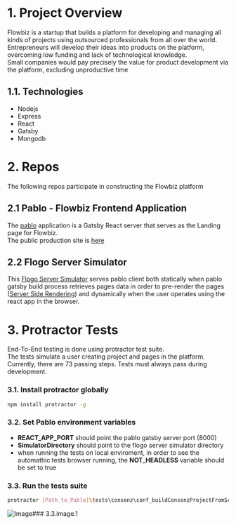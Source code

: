 # 1. <a id="project-overview">Project Overview</a>
Flowbiz is a startup that builds a platform for developing and managing all kinds of projects using outsourced professionals from all over the world.<br>
Entrepreneurs will develop their ideas into products on the platform, overcoming low funding and lack of technological knowledge.<br>
Small companies would pay precisely the value for product development via the platform, excluding unproductive time
## 1.1. <a id="technologies-overview"></a>Technologies
- Nodejs
- Express
- React
- Gatsby
- Mongodb
# 2. <a id="repos">Repos</a>
The following repos participate in constructing the Flowbiz platform
## 2.1 Pablo - Flowbiz Frontend Application
The [pablo](https://github.com/wonderfloyd/Pablo) application is a Gatsby React server that serves as the Landing page for Flowbiz.<br>
The public production site is [here](https://flowbiz.info/sEMuDsrhV2DMk0BH)
## 2.2 Flogo Server Simulator
This [Flogo Server Simulator](https://github.com/flowbiz/FlogoServerSimulator) serves pablo client both statically when pablo gatsby build process retrieves pages data in order to pre-render the pages ([Server Side Rendering](https://www.gatsbyjs.com/docs/how-to/rendering-options/using-server-side-rendering/))
and dynamically when the user operates using the react app in the browser.

# 3. <a id="protractor_tests">Protractor Tests</a>
End-To-End testing is done using protractor test suite.<br>
The tests simulate a user creating project and pages in the platform.<br>
Currently, there are 73 passing steps. Tests must always pass during development.

### 3.1. Install protractor globally
```bash
npm install protractor -g
```
### 3.2. Set Pablo environment variables
- **REACT_APP_PORT** should point the pablo gatsby server port (8000)
- **SimulatorDirectory** should point to the flogo server simulator directory
- when running the tests on local enviroment, in order to see the automathic tests browser running, the **NOT_HEADLESS** variable should be set to true
### 3.3. Run the tests suite
```bash
protractor [Path_to_Pablo]\tests\consenz\conf_buildConsenzProjectFromScratch.js
```
![Image### 3.3.image.1](https://user-images.githubusercontent.com/55399150/143771292-d39bf52c-46fd-4a88-a667-0ce810e60e62.png)

